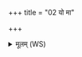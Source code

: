 +++
title = "02 यो मा"

+++
<details><summary>मूलम् (WS)</summary>

यो मा शयानं जाग्रतं यश्च सुप्तं जिघांसति ।  
इन्द्रश्च तस्याग्निश्च बाहू मर्मणि वृश्चताम् ॥ २ ॥
</details>